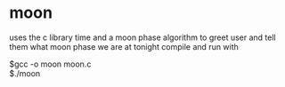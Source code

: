 # moon
uses the c library time and a moon phase algorithm to greet user and tell them what moon phase we are at tonight
compile and run with<br />

$gcc -o moon moon.c<br />
$./moon
